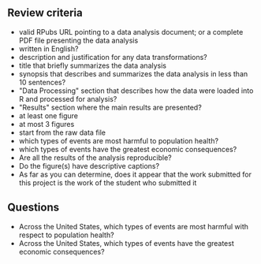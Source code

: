 ## Review criteria

* valid RPubs URL pointing to a data analysis document; or a complete PDF file presenting the data analysis
* written in English?
* description and justification for any data transformations?
* title that briefly summarizes the data analysis
* synopsis that describes and summarizes the data analysis in less than 10 sentences?
* "Data Processing" section that describes how the data were loaded into R and processed for analysis?
* "Results" section where the main results are presented?
* at least one figure
* at most 3 figures
* start from the raw data file
* which types of events are most harmful to population health?
* which types of events have the greatest economic consequences?
* Are all the results of the analysis reproducible?
* Do the figure(s) have descriptive captions?
* As far as you can determine, does it appear that the work submitted for this project is the work of the student who submitted it

## Questions

* Across the United States, which types of events are most harmful with respect to population health?
* Across the United States, which types of events have the greatest economic consequences?
